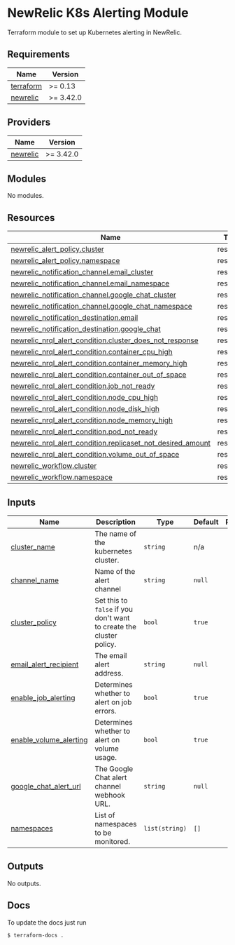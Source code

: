 # NewRelic K8s Alerting Module

Terraform module to set up Kubernetes alerting in NewRelic.

<!-- BEGIN_TF_DOCS -->
## Requirements

| Name | Version |
|------|---------|
| <a name="requirement_terraform"></a> [terraform](#requirement\_terraform) | >= 0.13 |
| <a name="requirement_newrelic"></a> [newrelic](#requirement\_newrelic) | >= 3.42.0 |

## Providers

| Name | Version |
|------|---------|
| <a name="provider_newrelic"></a> [newrelic](#provider\_newrelic) | >= 3.42.0 |

## Modules

No modules.

## Resources

| Name | Type |
|------|------|
| [newrelic_alert_policy.cluster](https://registry.terraform.io/providers/newrelic/newrelic/latest/docs/resources/alert_policy) | resource |
| [newrelic_alert_policy.namespace](https://registry.terraform.io/providers/newrelic/newrelic/latest/docs/resources/alert_policy) | resource |
| [newrelic_notification_channel.email_cluster](https://registry.terraform.io/providers/newrelic/newrelic/latest/docs/resources/notification_channel) | resource |
| [newrelic_notification_channel.email_namespace](https://registry.terraform.io/providers/newrelic/newrelic/latest/docs/resources/notification_channel) | resource |
| [newrelic_notification_channel.google_chat_cluster](https://registry.terraform.io/providers/newrelic/newrelic/latest/docs/resources/notification_channel) | resource |
| [newrelic_notification_channel.google_chat_namespace](https://registry.terraform.io/providers/newrelic/newrelic/latest/docs/resources/notification_channel) | resource |
| [newrelic_notification_destination.email](https://registry.terraform.io/providers/newrelic/newrelic/latest/docs/resources/notification_destination) | resource |
| [newrelic_notification_destination.google_chat](https://registry.terraform.io/providers/newrelic/newrelic/latest/docs/resources/notification_destination) | resource |
| [newrelic_nrql_alert_condition.cluster_does_not_response](https://registry.terraform.io/providers/newrelic/newrelic/latest/docs/resources/nrql_alert_condition) | resource |
| [newrelic_nrql_alert_condition.container_cpu_high](https://registry.terraform.io/providers/newrelic/newrelic/latest/docs/resources/nrql_alert_condition) | resource |
| [newrelic_nrql_alert_condition.container_memory_high](https://registry.terraform.io/providers/newrelic/newrelic/latest/docs/resources/nrql_alert_condition) | resource |
| [newrelic_nrql_alert_condition.container_out_of_space](https://registry.terraform.io/providers/newrelic/newrelic/latest/docs/resources/nrql_alert_condition) | resource |
| [newrelic_nrql_alert_condition.job_not_ready](https://registry.terraform.io/providers/newrelic/newrelic/latest/docs/resources/nrql_alert_condition) | resource |
| [newrelic_nrql_alert_condition.node_cpu_high](https://registry.terraform.io/providers/newrelic/newrelic/latest/docs/resources/nrql_alert_condition) | resource |
| [newrelic_nrql_alert_condition.node_disk_high](https://registry.terraform.io/providers/newrelic/newrelic/latest/docs/resources/nrql_alert_condition) | resource |
| [newrelic_nrql_alert_condition.node_memory_high](https://registry.terraform.io/providers/newrelic/newrelic/latest/docs/resources/nrql_alert_condition) | resource |
| [newrelic_nrql_alert_condition.pod_not_ready](https://registry.terraform.io/providers/newrelic/newrelic/latest/docs/resources/nrql_alert_condition) | resource |
| [newrelic_nrql_alert_condition.replicaset_not_desired_amount](https://registry.terraform.io/providers/newrelic/newrelic/latest/docs/resources/nrql_alert_condition) | resource |
| [newrelic_nrql_alert_condition.volume_out_of_space](https://registry.terraform.io/providers/newrelic/newrelic/latest/docs/resources/nrql_alert_condition) | resource |
| [newrelic_workflow.cluster](https://registry.terraform.io/providers/newrelic/newrelic/latest/docs/resources/workflow) | resource |
| [newrelic_workflow.namespace](https://registry.terraform.io/providers/newrelic/newrelic/latest/docs/resources/workflow) | resource |

## Inputs

| Name | Description | Type | Default | Required |
|------|-------------|------|---------|:--------:|
| <a name="input_cluster_name"></a> [cluster\_name](#input\_cluster\_name) | The name of the kubernetes cluster. | `string` | n/a | yes |
| <a name="input_channel_name"></a> [channel\_name](#input\_channel\_name) | Name of the alert channel | `string` | `null` | no |
| <a name="input_cluster_policy"></a> [cluster\_policy](#input\_cluster\_policy) | Set this to `false` if you don't want to create the cluster policy. | `bool` | `true` | no |
| <a name="input_email_alert_recipient"></a> [email\_alert\_recipient](#input\_email\_alert\_recipient) | The email alert address. | `string` | `null` | no |
| <a name="input_enable_job_alerting"></a> [enable\_job\_alerting](#input\_enable\_job\_alerting) | Determines whether to alert on job errors. | `bool` | `true` | no |
| <a name="input_enable_volume_alerting"></a> [enable\_volume\_alerting](#input\_enable\_volume\_alerting) | Determines whether to alert on volume usage. | `bool` | `true` | no |
| <a name="input_google_chat_alert_url"></a> [google\_chat\_alert\_url](#input\_google\_chat\_alert\_url) | The Google Chat alert channel webhook URL. | `string` | `null` | no |
| <a name="input_namespaces"></a> [namespaces](#input\_namespaces) | List of namespaces to be monitored. | `list(string)` | `[]` | no |

## Outputs

No outputs.
<!-- END_TF_DOCS -->

## Docs

To update the docs just run
```shell
$ terraform-docs .
```